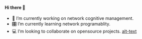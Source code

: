 #### Hi there 👋

<!--
**seekasra/seekasra** is a ✨ _special_ ✨ repository because its `README.md` (this file) appears on your GitHub profile.
-->
- 🔭  I’m currently working on network cognitive management.
- 🎛  I’m currently learning network programablity.
- 💻  I’m looking to collaborate on opensource projects.
[alt-text](https://github.com/seekasra/seekasra/blob/main/README.md!)
